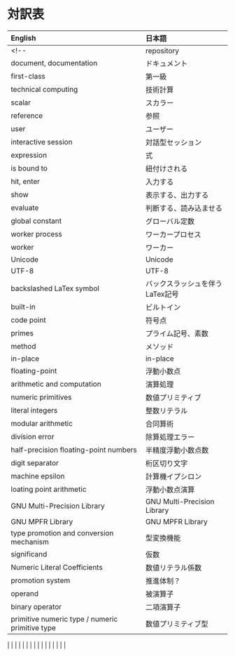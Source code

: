 # 対訳表

| English                               | 日本語
| :-----------------------------------  | :-------------
<!-- | repository                          | リポジトリ] -->
| document, documentation               | ドキュメント
| first-class                           | 第一級
| technical computing                   | 技術計算
| scalar                                | スカラー
| reference                             | 参照
| user                                  | ユーザー
| interactive session                   | 対話型セッション
| expression                            | 式
| is bound to                           | 紐付けされる
| hit, enter                            | 入力する
| show                                  | 表示する、出力する
| evaluate                              | 判断する、読み込ませる
| global constant                       | グローバル定数
| worker process                        | ワーカープロセス
| worker                                | ワーカー
| Unicode                               | Unicode
| UTF-8                                 | UTF-8
| backslashed LaTex symbol              | バックスラッシュを伴うLaTex記号
| built-in                              | ビルトイン
| code point                            | 符号点
| primes                                | プライム記号、素数
| method                                | メソッド
| in-place                              | in-place
| floating-point                        | 浮動小数点
| arithmetic and computation            | 演算処理
| numeric primitives                    | 数値プリミティブ
| literal integers                      | 整数リテラル
| modular arithmetic                    | 合同算術
| division error                        | 除算処理エラー
| half-precision floating-point numbers | 半精度浮動小数点数
| digit separator                       | 桁区切り文字
| machine epsilon                       | 計算機イプシロン
| loating point arithmetic              | 浮動小数点演算
| GNU Multi-Precision Library           | GNU Multi-Precision Library
| GNU MPFR Library                      | GNU MPFR Library
| type promotion and conversion mechanism　| 型変換機能
| significand                           | 仮数
| Numeric Literal Coefficients          | 数値リテラル係数
| promotion system                      | 推進体制？
| operand                               | 被演算子
| binary operator                       | 二項演算子
| primitive numeric type / numeric primitive type                 | 数値プリミティブ型
| 
| 
| 
| 
| 
| 
| 
| 
| 
| 
| 
| 
| 
| 
| 
                      |
